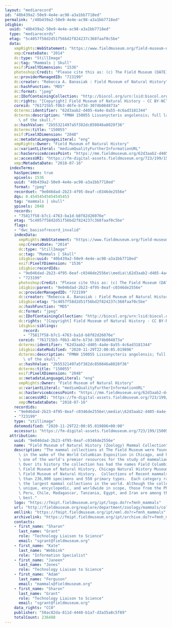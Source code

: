 ```yaml
---
layout: "mediarecord"
id: "40b439a2-50e9-4e4e-ac98-a3a1bb7718ed"
permalink: "/40b439a2-50e9-4e4e-ac98-a3a1bb7718ed"
idigbio:
  uuid: "40b439a2-50e9-4e4e-ac98-a3a1bb7718ed"
  type: "mediarecords"
  etag: "5c4057f58d2d51f56bd2f824237c368faaf0c5be"
  data:
    xmpRights:WebStatement: "https://www.fieldmuseum.org/field-museum-natural-history-conditions-and-suggested-norms-use-collections"
    xmp:CreateDate: "2014"
    dc:type: "StillImage"
    ac:tag: "Mammals | Skull"
    exif:PixelYDimension: "1536"
    photoshop:Credit: "Please cite this as: (c) The Field Museum (DATE) CC-BY-NC"
    ac:providerManagedID: "723199"
    dc:creator: "Rebecca A. Banasiak : Field Museum of Natural History"
    ac:hashFunction: "MD5"
    dc:format: "jpeg"
    ac:IDofContainingCollection: "http://biocol.org/urn:lsid:biocol.org:col:34795"
    dc:rights: "[Copyright] Field Museum of Natural History - CC BY-NC"
    coreid: "761715b5-f0b3-46fe-b73d-3074b084873a"
    dcterms:identifier: "62d3aab2-d405-4a4e-8a55-4c6ad3181344"
    dcterms:description: "FMNH 150055 Lissonycteris angolensis; full lateral view\
      \ of the skull."
    ac:hashValue: "2b55321497a5f382dc850846a8028f36"
    dcterms:title: "150055"
    exif:PixelXDimension: "2048"
    ac:metadataLanguageLiteral: "eng"
    xmpRights:Owner: "Field Museum of Natural History"
    ac:variantLiteral: "mediumQualityFurtherInformationURL"
    ac:hasServiceAccessPoint: "https://mm.fieldmuseum.org/62d3aab2-d405-4a4e-8a55-4c6ad3181344"
    ac:accessURI: "https://fm-digital-assets.fieldmuseum.org/723/199/150055_FullLateral_RB01_MZ.jpg"
    xmp:MetadataDate: "2018-07-16"
  indexTerms:
    hasSpecimen: true
    xpixels: 1536
    uuid: "40b439a2-50e9-4e4e-ac98-a3a1bb7718ed"
    format: "jpeg"
    recordset: "9e046dad-2b23-4f95-8eaf-c0346de2556e"
    dqs: 0.45454545454545453
    tag: "mammals | skull"
    ypixels: 2048
    records:
    - "75817f58-b7c1-4763-ba1d-b8f82d26076e"
    etag: "5c4057f58d2d51f56bd2f824237c368faaf0c5be"
    flags:
    - "dwc_basisofrecord_invalid"
    indexData:
      xmpRights:WebStatement: "https://www.fieldmuseum.org/field-museum-natural-history-conditions-and-suggested-norms-use-collections"
      xmp:CreateDate: "2014"
      dc:type: "StillImage"
      ac:tag: "Mammals | Skull"
      idigbio:uuid: "40b439a2-50e9-4e4e-ac98-a3a1bb7718ed"
      exif:PixelYDimension: "1536"
      idigbio:recordIds:
      - "9e046dad-2b23-4f95-8eaf-c0346de2556e\\media\\62d3aab2-d405-4a4e-8a55-4c6ad3181344"
      - "723199"
      photoshop:Credit: "Please cite this as: (c) The Field Museum (DATE) CC-BY-NC"
      idigbio:parent: "9e046dad-2b23-4f95-8eaf-c0346de2556e"
      ac:providerManagedID: "723199"
      dc:creator: "Rebecca A. Banasiak : Field Museum of Natural History"
      idigbio:etag: "5c4057f58d2d51f56bd2f824237c368faaf0c5be"
      ac:hashFunction: "MD5"
      dc:format: "jpeg"
      ac:IDofContainingCollection: "http://biocol.org/urn:lsid:biocol.org:col:34795"
      dc:rights: "[Copyright] Field Museum of Natural History - CC BY-NC"
      idigbio:siblings:
        record:
        - "75817f58-b7c1-4763-ba1d-b8f82d26076e"
      coreid: "761715b5-f0b3-46fe-b73d-3074b084873a"
      dcterms:identifier: "62d3aab2-d405-4a4e-8a55-4c6ad3181344"
      idigbio:dateModified: "2020-11-29T22:00:05.019896"
      dcterms:description: "FMNH 150055 Lissonycteris angolensis; full lateral view\
        \ of the skull."
      ac:hashValue: "2b55321497a5f382dc850846a8028f36"
      dcterms:title: "150055"
      exif:PixelXDimension: "2048"
      ac:metadataLanguageLiteral: "eng"
      xmpRights:Owner: "Field Museum of Natural History"
      ac:variantLiteral: "mediumQualityFurtherInformationURL"
      ac:hasServiceAccessPoint: "https://mm.fieldmuseum.org/62d3aab2-d405-4a4e-8a55-4c6ad3181344"
      ac:accessURI: "https://fm-digital-assets.fieldmuseum.org/723/199/150055_FullLateral_RB01_MZ.jpg"
      xmp:MetadataDate: "2018-07-16"
    recordids:
    - "9e046dad-2b23-4f95-8eaf-c0346de2556e\\media\\62d3aab2-d405-4a4e-8a55-4c6ad3181344"
    - "723199"
    type: "stillimage"
    datemodified: "2020-11-29T22:00:05.019896+00:00"
    accessuri: "https://fm-digital-assets.fieldmuseum.org/723/199/150055_FullLateral_RB01_MZ.jpg"
  attribution:
    uuid: "9e046dad-2b23-4f95-8eaf-c0346de2556e"
    name: "Field Museum of Natural History (Zoology) Mammal Collection"
    description: "The mammal collections at The Field Museum were founded in 1893,\
      \ in the wake of the World Columbian Exposition in Chicago, and have grown into\
      \ one of the world's premier resources for the study of mammalian evolution.\
      \ Over its history the collection has had the names Field Columbian Museum,\
      \ Field Museum of Natural History, Chicago Natural History Museum, and again\
      \ Field Museum of Natural History.  Collections of Recent mammals number more\
      \ than 236,000 specimens and 550 primary types.  Each category ranks it among\
      \ the largest mammal collections in the world. Although the collections are\
      \ unique, encyclopedic, and worldwide in scope, those from the Philippines,\
      \ Peru, Chile, Madagascar, Tanzania, Egypt, and Iran are among the world's very\
      \ best."
    logo: "https://fmipt.fieldmuseum.org/ipt/logo.do?r=fmnh_mammals"
    url: "http://fieldmuseum.org/explore/department/zoology/mammals/collections"
    emllink: "https://fmipt.fieldmuseum.org/ipt/eml.do?r=fmnh_mammals"
    archivelink: "https://fmipt.fieldmuseum.org/ipt/archive.do?r=fmnh_mammals"
    contacts:
    - first_name: "Sharon"
      last_name: "Grant"
      role: "Technology Liaison to Science"
      email: "sgrant@fieldmuseum.org"
    - first_name: "Kate"
      last_name: "Webbink"
      role: "Information Specialist"
    - first_name: "Janeen"
      last_name: "Jones"
      role: "Technology Liaison to Science"
    - first_name: "Adam"
      last_name: "Ferguson"
      email: "mammals@fieldmuseum.org"
    - first_name: "Sharon"
      last_name: "Grant"
      role: "Technology Liaison to Science"
      email: "sgrant@fieldmuseum.org"
    data_rights: "CC0"
    publisher: "50ac82da-811d-4440-b1a7-d3a35a8c5f89"
    totalCount: 236488
---
```

